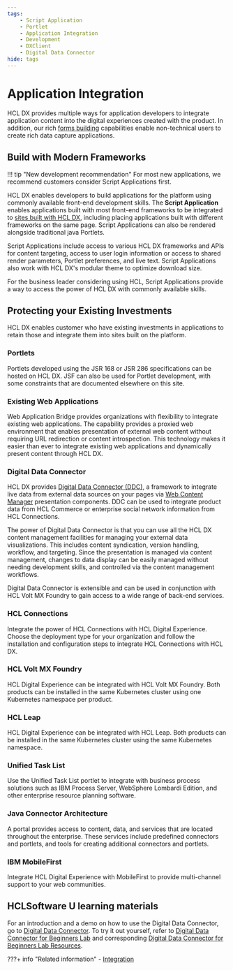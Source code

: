 ```yaml
---
tags:
    - Script Application
    - Portlet
    - Application Integration
    - Development
    - DXClient
    - Digital Data Connector
hide: tags
---
```


# Application Integration

HCL DX provides multiple ways for application developers to integrate application content into the digital experiences created with the product. In addition, our rich [forms building](forms_building.md) capabilities enable non-technical users to create rich data capture applications.

## Build with Modern Frameworks

!!! tip "New development recommendation"
    For most new applications, we recommend customers consider Script Applications first.

HCL DX enables developers to build applications for the platform using commonly available front-end development skills. The **Script Application** enables applications built with most front-end frameworks to be integrated to [sites built with HCL DX](site_building.md), including placing applications built with different frameworks on the same page. Script Applications can also be rendered alongside traditional java Portlets.

Script Applications include access to various HCL DX frameworks and APIs for content targeting, access to user login information or access to shared render parameters, Portlet preferences, and live text. Script Applications also work with HCL DX's modular theme to optimize download size.

For the business leader considering using HCL, Script Applications provide a way to access the power of HCL DX with commonly available skills.

## Protecting your Existing Investments

HCL DX enables customer who have existing investments in applications to retain those and integrate them into sites built on the platform.

### Portlets

Portlets developed using the JSR 168 or JSR 286 specifications can be hosted on HCL DX. JSF can also be used for Portlet development, with some constraints that are documented elsewhere on this site.

### Existing Web Applications

Web Application Bridge provides organizations with flexibility to integrate existing web applications. The capability provides a proxied web environment that enables presentation of external web content without requiring URL redirection or content introspection. This technology makes it easier than ever to integrate existing web applications and dynamically present content through HCL DX.

### Digital Data Connector

HCL DX provides [Digital Data Connector (DDC)](../../extend_dx/ddc/index.md), a framework to integrate live data from external data sources on your pages via [Web Content Manager](content_management.md) presentation components. DDC can be used to integrate product data from HCL Commerce or enterprise social network information from HCL Connections.

The power of Digital Data Connector is that you can use all the HCL DX content management facilities for managing your external data visualizations. This includes content syndication, version handling, workflow, and targeting. Since the presentation is managed via content management, changes to data display can be easily managed without needing development skills, and controlled via the content management workflows.

Digital Data Connector is extensible and can be used in conjunction with HCL Volt MX Foundry to gain access to a wide range of back-end services.

### HCL Connections

Integrate the power of HCL Connections with HCL Digital Experience. Choose the deployment type for your organization and follow the installation and configuration steps to integrate HCL Connections with HCL DX.

### HCL Volt MX Foundry

HCL Digital Experience can be integrated with HCL Volt MX Foundry. Both products can be installed in the same Kubernetes cluster using one Kubernetes namespace per product. 

### HCL Leap

HCL Digital Experience can be integrated with HCL Leap. Both products can be installed in the same Kubernetes cluster using the same Kubernetes namespace.

### Unified Task List

Use the Unified Task List portlet to integrate with business process solutions such as IBM Process Server, WebSphere Lombardi Edition, and other enterprise resource planning software.

### Java Connector Architecture

A portal provides access to content, data, and services that are located throughout the enterprise. These services include predefined connectors and portlets, and tools for creating additional connectors and portlets.

### IBM MobileFirst

Integrate HCL Digital Experience with MobileFirst to provide multi-channel support to your web communities.

## HCLSoftware U learning materials

For an introduction and a demo on how to use the Digital Data Connector, go to [Digital Data Connector](https://hclsoftwareu.hcltechsw.com/component/axs/?view=sso_config&id=3&forward=https%3A%2F%2Fhclsoftwareu.hcltechsw.com%2Fcourses%2Flesson%2F%3Fid%3D1451). To try it out yourself, refer to [Digital Data Connector for Beginners Lab](https://hclsoftwareu.hcltechsw.com/images/Lc4sMQCcN5uxXmL13gSlsxClNTU3Mjc3NTc4MTc2/DS_Academy/DX/Developer/HDX-DEV-100_Digital_Data_Connector_for_Beginners.pdf) and corresponding [Digital Data Connector for Beginners Lab Resources](https://hclsoftwareu.hcltechsw.com/images/Lc4sMQCcN5uxXmL13gSlsxClNTU3Mjc3NTc4MTc2/DS_Academy/DX/Developer/HDX-DEV-100_Digital_Data_Connector_Lab_Resources.zip).

???+ info "Related information"
    - [Integration](../../extend_dx/integration/index.md)
